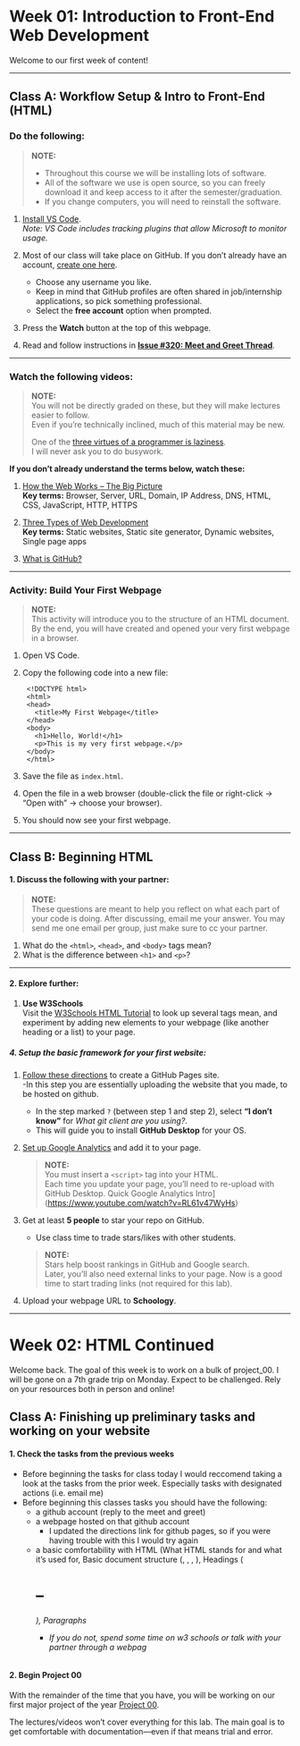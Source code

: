# Week 01: Introduction to Front-End Web Development

Welcome to our first week of content! 

---

## **Class A**: Workflow Setup & Intro to Front-End (HTML)

### Do the following:

> **NOTE:**  
> - Throughout this course we will be installing lots of software.  
> - All of the software we use is open source, so you can freely download it and keep access to it after the semester/graduation.  
> - If you change computers, you will need to reinstall the software.  

1. [Install VS Code](https://code.visualstudio.com/Download).  
   *Note: VS Code includes tracking plugins that allow Microsoft to monitor usage.*  

2. Most of our class will take place on GitHub. If you don’t already have an account, [create one here](https://github.com/join).  
   - Choose any username you like.  
   - Keep in mind that GitHub profiles are often shared in job/internship applications, so pick something professional.  
   - Select the **free account** option when prompted.  

3. Press the **Watch** button at the top of this webpage.  

4. Read and follow instructions in **[Issue #320: Meet and Greet Thread](https://github.com/teacher-aj/HeschelCS/issues/1)**.  

---

### Watch the following videos:

> **NOTE:**  
> You will not be directly graded on these, but they will make lectures easier to follow.  
> Even if you’re technically inclined, much of this material may be new.  
> 
> One of the [three virtues of a programmer is laziness](https://thethreevirtues.com/).  
> I will never ask you to do busywork.  

**If you don’t already understand the terms below, watch these:**  

1. [How the Web Works – The Big Picture](https://www.youtube.com/watch?v=hJHvdBlSxug)  
   **Key terms:** Browser, Server, URL, Domain, IP Address, DNS, HTML, CSS, JavaScript, HTTP, HTTPS  

2. [Three Types of Web Development](https://www.youtube.com/watch?v=Kg0Q_YaQ3Gk)  
   **Key terms:** Static websites, Static site generator, Dynamic websites, Single page apps  

3. [What is GitHub?](https://www.youtube.com/watch?v=pBy1zgt0XPc)

---

### Activity: Build Your First Webpage

> **NOTE:**  
> This activity will introduce you to the structure of an HTML document.  
> By the end, you will have created and opened your very first webpage in a browser.  

1. Open VS Code.  

2. Copy the following code into a new file:  

        <!DOCTYPE html>
        <html>
        <head>
          <title>My First Webpage</title>
        </head>
        <body>
          <h1>Hello, World!</h1>
          <p>This is my very first webpage.</p>
        </body>
        </html>

3. Save the file as `index.html`.  

4. Open the file in a web browser (double-click the file or right-click → “Open with” → choose your browser).  

5. You should now see your first webpage.  

---

## **Class B**: Beginning HTML

#### 1. Discuss the following with your partner:

> **NOTE:**  
> These questions are meant to help you reflect on what each part of your code is doing. After discussing, email me your answer. You may send me one email per group, just make sure to cc your partner.

1. What do the `<html>`, `<head>`, and `<body>` tags mean?  
2. What is the difference between `<h1>` and `<p>`?  

---

#### 2. Explore further:

1. **Use W3Schools**  
   Visit the [W3Schools HTML Tutorial](https://www.w3schools.com/html/) to look up several tags mean, and experiment by adding new elements to your webpage (like another heading or a list) to your page.   


##### 4. Setup the basic framework for your first website:

1. [Follow these directions]([https://pages.github.com/](https://docs.github.com/en/pages/quickstart)) to create a GitHub Pages site.  
   -In this step you are essentially uploading the website that you made, to be hosted on github.
   - In the step marked `?` (between step 1 and step 2), select **“I don’t know”** for *What git client are you using?*.  
   - This will guide you to install **GitHub Desktop** for your OS.  

2. [Set up Google Analytics](https://support.google.com/analytics/answer/1008015?hl=en) and add it to your page.  
   > **NOTE:**  
   > You must insert a `<script>` tag into your HTML.  
   > Each time you update your page, you’ll need to re-upload with GitHub Desktop.
   > Quick Google Analytics Intro](https://www.youtube.com/watch?v=RL61v47WyHs)

3. Get at least **5 people** to star your repo on GitHub.  
   - Use class time to trade stars/likes with other students.  
   > **NOTE:**  
   > Stars help boost rankings in GitHub and Google search.  
   > Later, you’ll also need external links to your page. Now is a good time to start trading links (not required for this lab).  

4. Upload your webpage URL to **Schoology**.

---
# Week 02: HTML Continued

Welcome back. The goal of this week is to work on a bulk of project_00. I will be gone on a 7th grade trip on Monday. Expect to be challenged. Rely on your resources both in person and online!

## **Class A**: Finishing up preliminary tasks and working on your website

#### 1. Check the tasks from the previous weeks

  - Before beginning the tasks for class today I would reccomend taking a look at the tasks from the prior week. Especially tasks with designated actions (i.e. email me)
  - Before beginning this classes tasks you should have the following:
    - a github account (reply to the meet and greet)
    - a webpage hosted on that github account
      - I updated the directions link for github pages, so if you were having trouble with this I would try again
    - a basic comfortability with HTML (What HTML stands for and what it’s used for, Basic document structure (<!DOCTYPE html>, <html>, <head>, <body>), Headings (<h1>–<h6>), Paragraphs
      - If you do not, spend some time on w3 schools or talk with your partner through a webpag

#### 2. Begin Project 00

With the remainder of the time that you have, you will be working on our first major project of the year [Project 00](/project_00_basic_webpage/).

The lectures/videos won’t cover everything for this lab. The main goal is to get comfortable with documentation—even if that means trial and error.   
      

